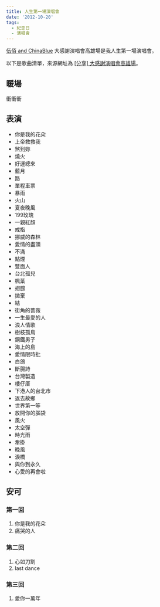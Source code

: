 ```yaml
---
title: 人生第一場演唱會
date: '2012-10-20'
tags:
  - 紀念日
  - 演唱會
---
```


[伍佰 and ChinaBlue](https://zh.wikipedia.org/zh-tw/%E4%BC%8D%E4%BD%B0%26China_Blue) 大感謝演唱會高雄場是我人生第一場演唱會。

以下是歌曲清單，來源網址為 [[分享] 大感謝演唱會高雄場](https://www.ptt.cc/bbs/WuBai_and_CB/M.1350751033.A.D9C.html)。

## 暖場
衝衝衝

## 表演
- 你是我的花朵
- 上帝救救我
- 煞到妳
- 燒火
- 好運總來
- 藍月
- 路
- 單程車票
- 暴雨
- 火山
- 夏夜晚風
- 199玫瑰
- 一親紅顏
- 戒指
- 挪威的森林
- 愛情的盡頭
- 不滿
- 點煙
- 雙面人
- 台北孤兒
- 楓葉
- 翅膀
- 拋棄
- 結
- 街角的薔薇
- 一生最愛的人
- 浪人情歌
- 樹枝孤鳥
- 鋼鐵男子
- 海上的島
- 愛情限時批
- 白鴿
- 斷腸詩
- 台灣製造
- 樓仔厝
- 下港人的台北市
- 返去故鄉
- 世界第一等
- 放開你的腦袋
- 風火
- 太空彈
- 時光雨
- 牽掛
- 晚風
- 淚橋
- 與你到永久
- 心愛的再會啦

## 安可
### 第一回
1. 你是我的花朵
2. 痛哭的人
### 第二回
1. 心如刀割
2. last dance
### 第三回
1. 愛你一萬年
